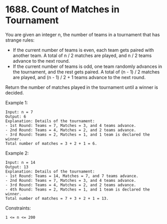 # 1688. Count of Matches in Tournament

You are given an integer n, the number of teams in a tournament that has strange rules:

*    If the current number of teams is even, each team gets paired with another team. A total of n / 2 matches are played, and n / 2 teams advance to the next round.
*    If the current number of teams is odd, one team randomly advances in the tournament, and the rest gets paired. A total of (n - 1) / 2 matches are played, and (n - 1) / 2 + 1 teams advance to the next round.

Return the number of matches played in the tournament until a winner is decided.

 

Example 1:

    Input: n = 7
    Output: 6
    Explanation: Details of the tournament: 
    - 1st Round: Teams = 7, Matches = 3, and 4 teams advance.
    - 2nd Round: Teams = 4, Matches = 2, and 2 teams advance.
    - 3rd Round: Teams = 2, Matches = 1, and 1 team is declared the winner.
    Total number of matches = 3 + 2 + 1 = 6.

Example 2:

    Input: n = 14
    Output: 13
    Explanation: Details of the tournament:
    - 1st Round: Teams = 14, Matches = 7, and 7 teams advance.
    - 2nd Round: Teams = 7, Matches = 3, and 4 teams advance.
    - 3rd Round: Teams = 4, Matches = 2, and 2 teams advance.
    - 4th Round: Teams = 2, Matches = 1, and 1 team is declared the winner.
    Total number of matches = 7 + 3 + 2 + 1 = 13.

 

Constraints:

    1 <= n <= 200

